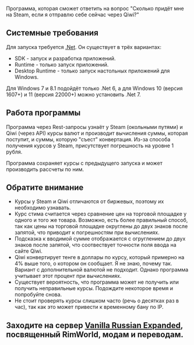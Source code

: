 Программа, которая сможет ответить на вопрос "Сколько придёт мне на Steam, если я отправлю себе сейчас через Qiwi?"

## Системные требования
Для запуска требуется [.Net](https://dotnet.microsoft.com/en-us/download).
Он существует в трёх вариантах:
+ SDK - запуск и разработка приложений.
+ Runtime - только запуск приложений.
+ Desktop Runtime - только запуск настольных приложений для Windows.

Для Windows 7 и 8.1 подойдёт только .Net 6, а для Windows 10 (версия 1607+) и 11 (версия 22000+) можно установить .Net 7.

## Работа программы
Программа через Rest-запросы узнаёт у Steam (окольными путями) и Qiwi (через API) курсы валют и производит вычисления суммы, которая поступит, и суммы, которую "съест" конвертация. Из-за способа получения курсов у Steam, присутствует погрешность на уровне 1 рубля.

Программа сохраняет курсы с предыдущего запуска и может производить рассчеты по ним.

## Обратите внимание
+ Курсы у Steam и Qiwi отличаются от биржевых, поэтому их необходимо узнавать.
+ Курс стима считается через сравнение цен на торговой площадке у одного и того же товара. Возможно, есть более правильный способ, так как цены на торговой площадке округлены до двух знаков после запятой, что приводит к погрешностям при вычислениях.
+ Подсказка к вводимой сумме отображается с огруглением до двух знаков после запятой, что соотвествует точности поля ввода на сайте Qiwi.
+ Qiwi конвертирует тенге в доллары по курсу, который примерно на 4% выше того, о котором он сообщает. Я не знаю, почему так. Вариант с дополнительной валютой не подходит. Однако программа учитывает этот процент при вычислениях.
+ Существует вероятность, что программа может не получить или получить неправильные курсы. Подождите некоторое время и попробуйте снова.
+ Не стоит проверять курсы слишком часто (речь о десятках раз в час), так как это может привести к временному бану по IP.

## Заходите на сервер [Vanilla Russian Expanded](https://discord.gg/GB2e2VhgVE), посвященный RimWorld, модам и переводам.
